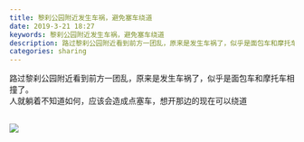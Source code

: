 ```yaml
---
title: 黎刹公园附近发生车祸，避免塞车绕道
date: 2019-3-21 18:27
keywords: 黎刹公园附近发生车祸，避免塞车绕道
description: 路过黎刹公园附近看到前方一团乱，原来是发生车祸了，似乎是面包车和摩托车相撞了。人就躺着不知道如何，应该会造成点塞车，想开那边的现在可以绕道$('flv_BWj').innerHTML=(mobileplayer()?"<iframeheig
categories: sharing
---
```

<td class="t_f" id="postmessage_3276423">

路过黎刹公园附近看到前方一团乱，原来是发生车祸了，似乎是面包车和摩托车相撞了。<br/>
人就躺着不知道如何，应该会造成点塞车，想开那边的现在可以绕道<br/>
<span id="flv_BWj"></span><script reload="1" type="f4a993d730c78e7f8a4d11d4-text/javascript">$('flv_BWj').innerHTML=(mobileplayer() ? "<iframe height='375' width='500' src='http://www.youtube.com/embed/5SmuZ7me7zQ' frameborder=0 allowfullscreen></iframe>" : AC_FL_RunContent('width', '500', 'height', '375', 'allowNetworking', 'internal', 'allowScriptAccess', 'never', 'src', 'http://www.youtube.com/v/5SmuZ7me7zQ&hl=zh_CN&fs=1', 'quality', 'high', 'bgcolor', '#ffffff', 'wmode', 'transparent', 'allowfullscreen', 'true'));</script><br/>

<img aid="1119406" data-cf-modified-f4a993d730c78e7f8a4d11d4-="" file="data/attachment/forum/201903/21/182706hi4nzqq4u3n348bn.jpg.thumb.jpg" id="aimg_1119406" inpost="1" onclick="" onmouseover="" src="http://www.flw.ph/data/attachment/forum/201903/21/182706hi4nzqq4u3n348bn.jpg" style="cursor:pointer" zoomfile="data/attachment/forum/201903/21/182706hi4nzqq4u3n348bn.jpg"/>


<br/>
</td>
